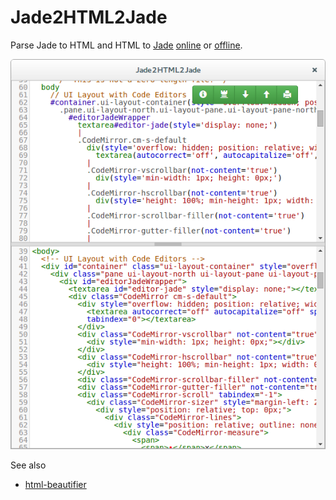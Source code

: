# Jade2HTML2Jade
Parse Jade to HTML and HTML to [Jade](http://jade-lang.com/) [online](http://jumplink.github.io/jade2html2jade/) or [offline](https://github.com/JumpLink/jade2html2jade/releases).

![jade2html2jade.png](jade2html2jade.png)

See also
 * [html-beautifier](https://github.com/JumpLink/html-beautifier)